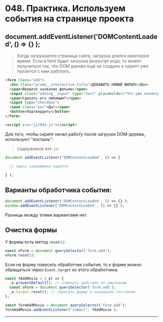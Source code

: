 # 048. Практика. Используем события на странице проекта

## document.addEventListener('DOMContentLoaded', () => {} );

> Когда загружается страница сайта, загрузка длится некоторое время.
Если в html будет загрузка javascript кода, то может получиться так, что DOM дерево ещё не создано а скрипт уже пытается с ним работать.

```html
<form class="add">
  <div class="promo__interactive-title">ДОБАВИТЬ НОВЫЙ ФИЛЬМ</div>
  <span>Введите название фильма</span>
  <input class="adding__input" type="text" placeholder="Что уже посмотрено...?">
  <span>Сделать его любимым?</span>
  <input type="checkbox">
  <span class="yes">Да!</span>
  <button>Подтвердить</button>
</form>

<script src="js/044.js"></script>
```
Для того, чтобы скрипт начал работу после загрузки DOM-дерева, используют "костыль":

> содержимое `044.js`:
```javascript
document.addEventListener('DOMContentLoaded', () => {

  // здесь содержимое скрипта

} );
```

## Варианты обработчика события:

```javascript
document.addEventListener('DOMContentLoaded', () => {} );
window.addEventListener('DOMContentLoaded', () => {} );
```

Разницы можду этими вариантами нет.

## Очистка формы

У формы есть метод `reset()`:
```javascript
const vForm = document.querySelector('form.add');
vForm.reset();
```
Если на форму повесить обработчик события, то к форме можно обращаться через `Event.target` из этого обработчика:
```javascript
const fAddMovie = (_e) => {
  _e.preventDefault(); // отменить действие по умолчанию
  const vForm = document.querySelector('form.add');
  _e.target.reset(); // сбросить форму в начальное состояние
};

const formAddMovie = document.querySelector('form.add');
formAddMovie.addEventListener('submit', fAddMovie );
```

---
